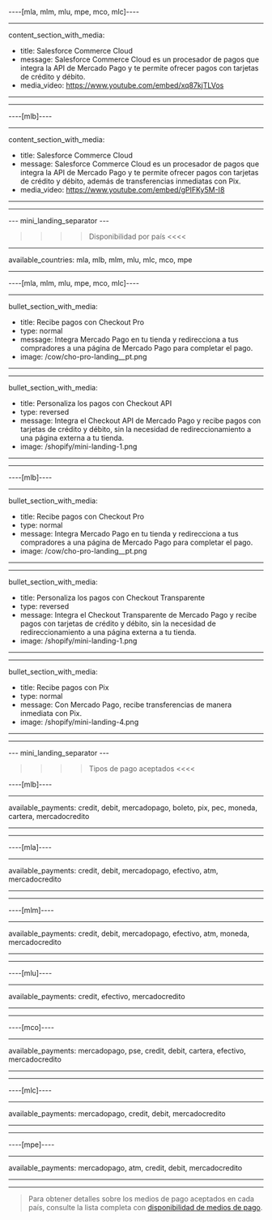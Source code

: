 ----[mla, mlm, mlu, mpe, mco, mlc]----

---
content_section_with_media: 
 - title: Salesforce Commerce Cloud
 - message: Salesforce Commerce Cloud es un procesador de pagos que integra la API de Mercado Pago y te permite ofrecer pagos con tarjetas de crédito y débito. 
 - media_video: https://www.youtube.com/embed/xq87kjTLVos
---

------------

----[mlb]----

---
content_section_with_media: 
 - title: Salesforce Commerce Cloud
 - message: Salesforce Commerce Cloud es un procesador de pagos que integra la API de Mercado Pago y te permite ofrecer pagos con tarjetas de crédito y débito, además de transferencias inmediatas con Pix. 
 - media_video: https://www.youtube.com/embed/gPIFKy5M-I8
---

------------

--- mini_landing_separator ---

>>>> Disponibilidad por país <<<<
---
available_countries: mla, mlb, mlm, mlu, mlc, mco, mpe

---

----[mla, mlm, mlu, mpe, mco, mlc]----

---
bullet_section_with_media: 
 - title: Recibe pagos con Checkout Pro
 - type: normal
 - message: Integra Mercado Pago en tu tienda y redirecciona a tus compradores a una página de Mercado Pago para completar el pago.
 - image: /cow/cho-pro-landing__pt.png
---

---
bullet_section_with_media: 
 - title: Personaliza los pagos con Checkout API
 - type: reversed
 - message: Integra el Checkout API de Mercado Pago y recibe pagos con tarjetas de crédito y débito, sin la necesidad de redireccionamiento a una página externa a tu tienda.
 - image: /shopify/mini-landing-1.png
---
------------

----[mlb]----

---
bullet_section_with_media: 
 - title: Recibe pagos con Checkout Pro
 - type: normal
 - message: Integra Mercado Pago en tu tienda y redirecciona a tus compradores a una página de Mercado Pago para completar el pago.
 - image: /cow/cho-pro-landing__pt.png
---

---
bullet_section_with_media: 
 - title: Personaliza los pagos con Checkout Transparente
 - type: reversed
 - message: Integra el Checkout Transparente de Mercado Pago y recibe pagos con tarjetas de crédito y débito, sin la necesidad de redireccionamiento a una página externa a tu tienda.
 - image: /shopify/mini-landing-1.png
---

---
bullet_section_with_media: 
 - title: Recibe pagos con Pix
 - type: normal
 - message: Con Mercado Pago, recibe transferencias de manera inmediata con Pix.
 - image: /shopify/mini-landing-4.png
---

------------

--- mini_landing_separator ---


>>>> Tipos de pago aceptados <<<<

----[mlb]----

---
available_payments: credit, debit, mercadopago, boleto, pix, pec, moneda, cartera, mercadocredito

---
------------

----[mla]---- 

---
available_payments: credit, debit, mercadopago, efectivo, atm, mercadocredito

----
------------

----[mlm]---- 

---
available_payments: credit, debit, mercadopago, efectivo, atm, moneda, mercadocredito

----
------------

----[mlu]---- 

---
available_payments: credit, efectivo, mercadocredito

----
------------

----[mco]---- 

---
available_payments: mercadopago, pse, credit, debit, cartera, efectivo, mercadocredito

----
------------

----[mlc]---- 

---
available_payments: mercadopago, credit, debit, mercadocredito

----
------------

----[mpe]---- 

---
available_payments: mercadopago, atm, credit, debit, mercadocredito

----
------------
> Para obtener detalles sobre los medios de pago aceptados en cada país, consulte la lista completa con [disponibilidad de medios de pago](/developers/es/docs/sales-processing/payment-methods).